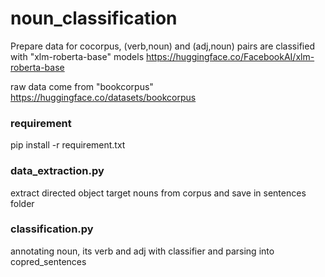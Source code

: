 # noun_classification
Prepare data for cocorpus, (verb,noun) and (adj,noun) pairs are classified with "xlm-roberta-base" models https://huggingface.co/FacebookAI/xlm-roberta-base

raw data come from "bookcorpus" https://huggingface.co/datasets/bookcorpus

### requirement
pip install -r requirement.txt

### data_extraction.py
extract directed object target nouns from corpus and save in sentences folder

### classification.py
annotating noun, its verb and adj with classifier and parsing into copred_sentences
